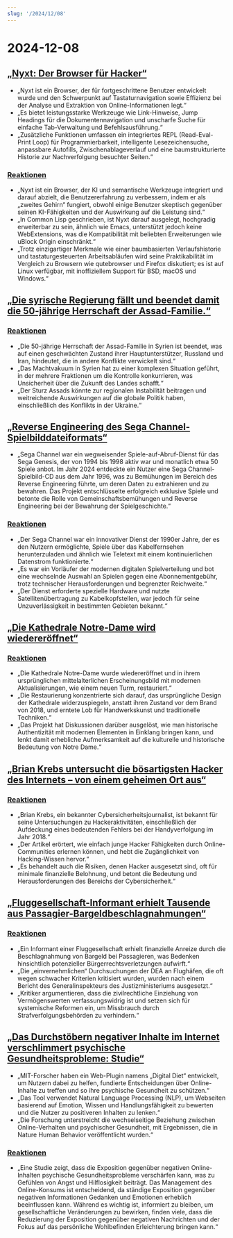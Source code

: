 ```yaml
---
slug: '/2024/12/08'
---
```


# 2024-12-08

## [„Nyxt: Der Browser für Hacker“](https://nyxt.atlas.engineer/)

- „Nyxt ist ein Browser, der für fortgeschrittene Benutzer entwickelt wurde und den Schwerpunkt auf Tastaturnavigation sowie Effizienz bei der Analyse und Extraktion von Online-Informationen legt.“
- „Es bietet leistungsstarke Werkzeuge wie Link-Hinweise, Jump Headings für die Dokumentennavigation und unscharfe Suche für einfache Tab-Verwaltung und Befehlsausführung.“
- „Zusätzliche Funktionen umfassen ein integriertes REPL (Read-Eval-Print Loop) für Programmierbarkeit, intelligente Lesezeichensuche, anpassbare Autofills, Zwischenablageverlauf und eine baumstrukturierte Historie zur Nachverfolgung besuchter Seiten.“

### [Reaktionen](https://news.ycombinator.com/item?id=42354691)

- „Nyxt ist ein Browser, der KI und semantische Werkzeuge integriert und darauf abzielt, die Benutzererfahrung zu verbessern, indem er als „zweites Gehirn“ fungiert, obwohl einige Benutzer skeptisch gegenüber seinen KI-Fähigkeiten und der Auswirkung auf die Leistung sind.“
- „In Common Lisp geschrieben, ist Nyxt darauf ausgelegt, hochgradig erweiterbar zu sein, ähnlich wie Emacs, unterstützt jedoch keine WebExtensions, was die Kompatibilität mit beliebten Erweiterungen wie uBlock Origin einschränkt.“
- „Trotz einzigartiger Merkmale wie einer baumbasierten Verlaufshistorie und tastaturgesteuerten Arbeitsabläufen wird seine Praktikabilität im Vergleich zu Browsern wie qutebrowser und Firefox diskutiert; es ist auf Linux verfügbar, mit inoffiziellem Support für BSD, macOS und Windows.“

## [„Die syrische Regierung fällt und beendet damit die 50-jährige Herrschaft der Assad-Familie.“](https://apnews.com/article/syria-assad-sweida-daraa-homs-hts-qatar-7f65823bbf0a7bd331109e8dff419430)

### [Reaktionen](https://news.ycombinator.com/item?id=42355364)

- „Die 50-jährige Herrschaft der Assad-Familie in Syrien ist beendet, was auf einen geschwächten Zustand ihrer Hauptunterstützer, Russland und Iran, hindeutet, die in andere Konflikte verwickelt sind.“
- „Das Machtvakuum in Syrien hat zu einer komplexen Situation geführt, in der mehrere Fraktionen um die Kontrolle konkurrieren, was Unsicherheit über die Zukunft des Landes schafft.“
- „Der Sturz Assads könnte zur regionalen Instabilität beitragen und weitreichende Auswirkungen auf die globale Politik haben, einschließlich des Konflikts in der Ukraine.“

## [„Reverse Engineering des Sega Channel-Spielbilddateiformats“](https://www.infochunk.com/schannel/index.html)

- „Sega Channel war ein wegweisender Spiele-auf-Abruf-Dienst für das Sega Genesis, der von 1994 bis 1998 aktiv war und monatlich etwa 50 Spiele anbot. Im Jahr 2024 entdeckte ein Nutzer eine Sega Channel-Spielbild-CD aus dem Jahr 1996, was zu Bemühungen im Bereich des Reverse Engineering führte, um deren Daten zu extrahieren und zu bewahren. Das Projekt entschlüsselte erfolgreich exklusive Spiele und betonte die Rolle von Gemeinschaftsbemühungen und Reverse Engineering bei der Bewahrung der Spielgeschichte.“

### [Reaktionen](https://news.ycombinator.com/item?id=42353907)

- „Der Sega Channel war ein innovativer Dienst der 1990er Jahre, der es den Nutzern ermöglichte, Spiele über das Kabelfernsehen herunterzuladen und ähnlich wie Teletext mit einem kontinuierlichen Datenstrom funktionierte.“
- „Es war ein Vorläufer der modernen digitalen Spielverteilung und bot eine wechselnde Auswahl an Spielen gegen eine Abonnementgebühr, trotz technischer Herausforderungen und begrenzter Reichweite.“
- „Der Dienst erforderte spezielle Hardware und nutzte Satellitenübertragung zu Kabelkopfstellen, war jedoch für seine Unzuverlässigkeit in bestimmten Gebieten bekannt.“

## [„Die Kathedrale Notre-Dame wird wiedereröffnet“](https://apnews.com/article/notre-dame-paris-latest-e50813cf016f08607c20ab115bc4b153)

### [Reaktionen](https://news.ycombinator.com/item?id=42353215)

- „Die Kathedrale Notre-Dame wurde wiedereröffnet und in ihrem ursprünglichen mittelalterlichen Erscheinungsbild mit modernen Aktualisierungen, wie einem neuen Turm, restauriert.“
- „Die Restaurierung konzentrierte sich darauf, das ursprüngliche Design der Kathedrale widerzuspiegeln, anstatt ihren Zustand vor dem Brand von 2018, und erntete Lob für Handwerkskunst und traditionelle Techniken.“
- „Das Projekt hat Diskussionen darüber ausgelöst, wie man historische Authentizität mit modernen Elementen in Einklang bringen kann, und lenkt damit erhebliche Aufmerksamkeit auf die kulturelle und historische Bedeutung von Notre Dame.“

## [„Brian Krebs untersucht die bösartigsten Hacker des Internets – von einem geheimen Ort aus“](https://www.wsj.com/tech/cybersecurity/hacking-brian-krebs-snowflake-waifu-49b87fce)

### [Reaktionen](https://news.ycombinator.com/item?id=42354602)

- „Brian Krebs, ein bekannter Cybersicherheitsjournalist, ist bekannt für seine Untersuchungen zu Hackeraktivitäten, einschließlich der Aufdeckung eines bedeutenden Fehlers bei der Handyverfolgung im Jahr 2018.“
- „Der Artikel erörtert, wie einfach junge Hacker Fähigkeiten durch Online-Communities erlernen können, und hebt die Zugänglichkeit von Hacking-Wissen hervor.“
- „Es behandelt auch die Risiken, denen Hacker ausgesetzt sind, oft für minimale finanzielle Belohnung, und betont die Bedeutung und Herausforderungen des Bereichs der Cybersicherheit.“

## [„Fluggesellschaft-Informant erhielt Tausende aus Passagier-Bargeldbeschlagnahmungen“](https://www.atlantanewsfirst.com/2024/12/03/airline-informant-received-thousands-passenger-cash-seizures/)

### [Reaktionen](https://news.ycombinator.com/item?id=42354580)

- „Ein Informant einer Fluggesellschaft erhielt finanzielle Anreize durch die Beschlagnahmung von Bargeld bei Passagieren, was Bedenken hinsichtlich potenzieller Bürgerrechtsverletzungen aufwirft.“
- „Die „einvernehmlichen“ Durchsuchungen der DEA an Flughäfen, die oft wegen schwacher Kriterien kritisiert wurden, wurden nach einem Bericht des Generalinspekteurs des Justizministeriums ausgesetzt.“
- „Kritiker argumentieren, dass die zivilrechtliche Einziehung von Vermögenswerten verfassungswidrig ist und setzen sich für systemische Reformen ein, um Missbrauch durch Strafverfolgungsbehörden zu verhindern.“

## [„Das Durchstöbern negativer Inhalte im Internet verschlimmert psychische Gesundheitsprobleme: Studie“](https://news.mit.edu/2024/study-browsing-negative-content-online-makes-mental-health-struggles-worse-1205)

- „MIT-Forscher haben ein Web-Plugin namens „Digital Diet“ entwickelt, um Nutzern dabei zu helfen, fundierte Entscheidungen über Online-Inhalte zu treffen und so ihre psychische Gesundheit zu schützen.“
- „Das Tool verwendet Natural Language Processing (NLP), um Webseiten basierend auf Emotion, Wissen und Handlungsfähigkeit zu bewerten und die Nutzer zu positiveren Inhalten zu lenken.“
- „Die Forschung unterstreicht die wechselseitige Beziehung zwischen Online-Verhalten und psychischer Gesundheit, mit Ergebnissen, die in Nature Human Behavior veröffentlicht wurden.“

### [Reaktionen](https://news.ycombinator.com/item?id=42353944)

- „Eine Studie zeigt, dass die Exposition gegenüber negativen Online-Inhalten psychische Gesundheitsprobleme verschärfen kann, was zu Gefühlen von Angst und Hilflosigkeit beiträgt. Das Management des Online-Konsums ist entscheidend, da ständige Exposition gegenüber negativen Informationen Gedanken und Emotionen erheblich beeinflussen kann. Während es wichtig ist, informiert zu bleiben, um gesellschaftliche Veränderungen zu bewirken, finden viele, dass die Reduzierung der Exposition gegenüber negativen Nachrichten und der Fokus auf das persönliche Wohlbefinden Erleichterung bringen kann.“

<head>
  <meta property="og:title" content="„Nyxt: Der Browser für Hacker“" />
  <meta property="og:type" content="website" />
  <meta property="og:image" content="https://og.cho.sh/api/og/?title=%E2%80%9ENyxt%3A%20Der%20Browser%20f%C3%BCr%20Hacker%E2%80%9C&subheading=Sonntag%2C%208.%20Dezember%202024%3A%20Hacker%20News%20Zusammenfassung" />
</head>
